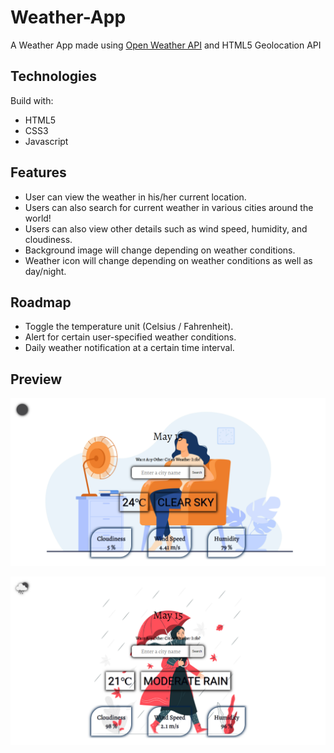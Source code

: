 # Weather-App
A Weather App made using [Open Weather API](https://openweathermap.org/) and HTML5 Geolocation API

## Technologies
Build with:
* HTML5
* CSS3
* Javascript  

## Features 
* User can view the weather in his/her current location.
* Users can also search for current weather in various cities around the world!
* Users can also view other details such as wind speed, humidity, and cloudiness.
* Background image will change depending on weather conditions.
* Weather icon will change depending on weather conditions as well as day/night.

## Roadmap
* Toggle the temperature unit (Celsius / Fahrenheit).
* Alert for certain user-specified weather conditions.
* Daily weather notification at a certain time interval.

## Preview
![image](./preview-images/clear-weather.png)

![image](./preview-images/rainy-weather.png)